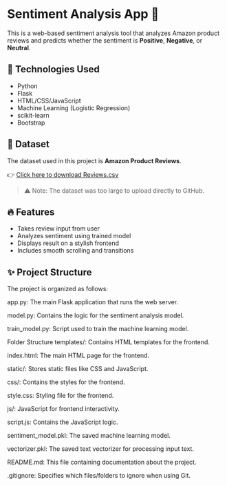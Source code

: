 # Sentiment Analysis App 💬

This is a web-based sentiment analysis tool that analyzes Amazon product reviews and predicts whether the sentiment is **Positive**, **Negative**, or **Neutral**.

## 🚀 Technologies Used
- Python
- Flask
- HTML/CSS/JavaScript
- Machine Learning (Logistic Regression)
- scikit-learn
- Bootstrap

## 📂 Dataset
The dataset used in this project is **Amazon Product Reviews**.

👉 [Click here to download Reviews.csv](https://drive.google.com/file/d/11Awyzblr2PI5bC1NG5MYhdJy9Y2rl4oo/view?usp=sharing)

> ⚠️ Note: The dataset was too large to upload directly to GitHub.

## 🔥 Features
- Takes review input from user
- Analyzes sentiment using trained model
- Displays result on a stylish frontend
- Includes smooth scrolling and transitions

## ✨ Project Structure

The project is organized as follows:

app.py: The main Flask application that runs the web server.

model.py: Contains the logic for the sentiment analysis model.

train_model.py: Script used to train the machine learning model.

Folder Structure
templates/: Contains HTML templates for the frontend.

index.html: The main HTML page for the frontend.

static/: Stores static files like CSS and JavaScript.

css/: Contains the styles for the frontend.

style.css: Styling file for the frontend.

js/: JavaScript for frontend interactivity.

script.js: Contains the JavaScript logic.

sentiment_model.pkl: The saved machine learning model.

vectorizer.pkl: The saved text vectorizer for processing input text.

README.md: This file containing documentation about the project.

.gitignore: Specifies which files/folders to ignore when using Git.

